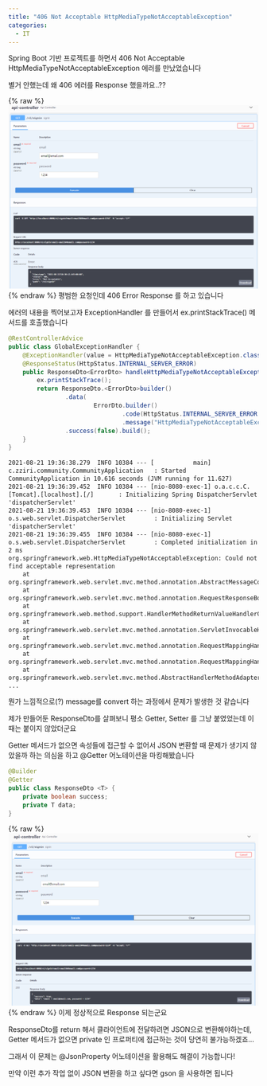 ```yaml
---
title: "406 Not Acceptable HttpMediaTypeNotAcceptableException"
categories:
  - IT
---
```


Spring Boot 기반 프로젝트를 하면서 406 Not Acceptable HttpMediaTypeNotAcceptableException 에러를 만났었습니다

별거 안했는데 왜 406 에러를 Response 했을까요..??


{% raw %}![alt](https://raw.githubusercontent.com/zziri/zziri.github.io/main/assets/images/2023-10-07/img1.png){% endraw %}
평범한 요청인데 406 Error Response 를 하고 있습니다



에러의 내용을 찍어보고자 ExceptionHandler 를 만들어서 ex.printStackTrace() 메서드를 호출했습니다


```java
@RestControllerAdvice
public class GlobalExceptionHandler {
    @ExceptionHandler(value = HttpMediaTypeNotAcceptableException.class)
    @ResponseStatus(HttpStatus.INTERNAL_SERVER_ERROR)
    public ResponseDto<ErrorDto> handleHttpMediaTypeNotAcceptableException(HttpMediaTypeNotAcceptableException ex) {
        ex.printStackTrace();
        return ResponseDto.<ErrorDto>builder()
                .data(
                        ErrorDto.builder()
                                .code(HttpStatus.INTERNAL_SERVER_ERROR.value())
                                .message("HttpMediaTypeNotAcceptableException").build())
                .success(false).build();
    }
}
```

```shell
2021-08-21 19:36:38.279  INFO 10384 --- [           main] c.zziri.community.CommunityApplication   : Started CommunityApplication in 10.616 seconds (JVM running for 11.627)
2021-08-21 19:36:39.452  INFO 10384 --- [nio-8080-exec-1] o.a.c.c.C.[Tomcat].[localhost].[/]       : Initializing Spring DispatcherServlet 'dispatcherServlet'
2021-08-21 19:36:39.453  INFO 10384 --- [nio-8080-exec-1] o.s.web.servlet.DispatcherServlet        : Initializing Servlet 'dispatcherServlet'
2021-08-21 19:36:39.455  INFO 10384 --- [nio-8080-exec-1] o.s.web.servlet.DispatcherServlet        : Completed initialization in 2 ms
org.springframework.web.HttpMediaTypeNotAcceptableException: Could not find acceptable representation
	at org.springframework.web.servlet.mvc.method.annotation.AbstractMessageConverterMethodProcessor.writeWithMessageConverters(AbstractMessageConverterMethodProcessor.java:315)
	at org.springframework.web.servlet.mvc.method.annotation.RequestResponseBodyMethodProcessor.handleReturnValue(RequestResponseBodyMethodProcessor.java:183)
	at org.springframework.web.method.support.HandlerMethodReturnValueHandlerComposite.handleReturnValue(HandlerMethodReturnValueHandlerComposite.java:78)
	at org.springframework.web.servlet.mvc.method.annotation.ServletInvocableHandlerMethod.invokeAndHandle(ServletInvocableHandlerMethod.java:124)
	at org.springframework.web.servlet.mvc.method.annotation.RequestMappingHandlerAdapter.invokeHandlerMethod(RequestMappingHandlerAdapter.java:895)
	at org.springframework.web.servlet.mvc.method.annotation.RequestMappingHandlerAdapter.handleInternal(RequestMappingHandlerAdapter.java:808)
	at org.springframework.web.servlet.mvc.method.AbstractHandlerMethodAdapter.handle(AbstractHandlerMethodAdapter.java:87)
...
```


뭔가 느낌적으로(?) message를 convert 하는 과정에서 문제가 발생한 것 같습니다



제가 만들어둔 ResponseDto를 살펴보니 평소 Getter, Setter 를 그냥 붙였었는데 이때는 붙이지 않았더군요

Getter 메서드가 없으면 속성들에 접근할 수 없어서 JSON 변환할 때 문제가 생기지 않았을까 하는 의심을 하고 @Getter 어노테이션을 마킹해봤습니다

```java
@Builder
@Getter
public class ResponseDto <T> {
    private boolean success;
    private T data;
}
```


{% raw %}![alt](https://raw.githubusercontent.com/zziri/zziri.github.io/main/assets/images/2023-10-07/img2.png){% endraw %}
이제 정상적으로 Response 되는군요



ResponseDto를 return 해서 클라이언트에 전달하려면 JSON으로 변환해야하는데, Getter 메서드가 없으면 private 인 프로퍼티에 접근하는 것이 당연히 불가능하겠죠...

그래서 이 문제는 @JsonProperty 어노테이션을 활용해도 해결이 가능합니다!

만약 이런 추가 작업 없이 JSON 변환을 하고 싶다면 gson 을 사용하면 됩니다

